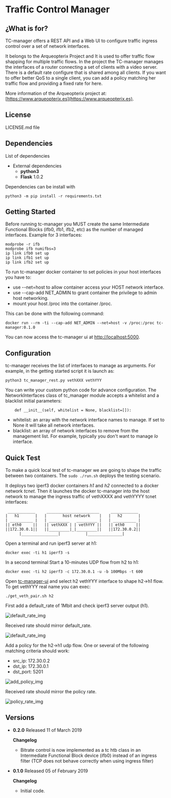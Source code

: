 # Traffic Control Manager
 
 
## ¿What is for?
TC-manager offers a REST API and a Web UI to configure traffic ingress control over a set of network interfaces.

It belongs to the Arqueopterix Project and It is used to offer traffic flow shapping for multiple traffic flows.
In the project the TC-manager manages the interfaces of a router connecting a set of clients with a video server.
There is a default rate configure that is shared among all clients. If you want to offer better QoS to a single client,
you can add a policy matching her traffic flow and providing a fixed rate for here.   

More information of the Arqueopterix project at: [https://www.arqueopterix.es](https://www.arqueopterix.es).
 
## License
LICENSE.md file
 
  
## Dependencies
List of dependencies
- External dependencies
    * **python3**
    * **Flask** 1.0.2
    
Dependencies can be install with
 
```python3 -m pip install -r requirements.txt```
  
## Getting Started

Before running tc-manager you MUST create the same Intermediate Functional Blocks (ifb0, ifb1, ifb2, etc) as the
number of managed interfaces. Example for 3 interfaces:

 ``` 
 modprobe -r ifb
 modprobe ifb numifbs=3
 ip link ifb0 set up
 ip link ifb1 set up
 ip link ifb2 set up
 ```
 
To run tc-manager docker container to set policies in your host interfaces you have to:

 - use --net=host to allow container access your HOST network interface.
 - use --cap-add NET_ADMIN to grant container the privilege to admin host networking.
 - mount your host /proc into the container /proc.

This can be done with the following command:

```
docker run --rm -ti --cap-add NET_ADMIN --net=host -v /proc:/proc tc-manager:0.1.0 
```

You can now access the tc-manager ui at [http://localhost:5000](http://localhost:5000).


## Configuration
tc-manager receives the list of interfaces to manage as arguments.
For example, in the getting started script it is launch as:
```
python3 tc_manager_rest.py vethXXX vethYYY
```

You can write your custom python code for advance configuration. The NetworkInterfaces class of tc_manager module accepts a whitelist and a blacklist initial parameters:
```
    def __init__(self, whitelist = None, blacklist=[]):
```
- whitelist: an array with the network interface names to manage. If set to None it will take all network interfaces.
- blacklist: an array of network interfaces to remove from the management list. For example, typically you don't want to manage *lo* interface.
 

## Quick Test
To make a quick local test of tc-manager we are going to shape the traffic between two containers.
The ```sudo ./run.sh``` deploys the testing scenario.

It deploys two iperf3 docker containers *h1* and *h2* connected to a docker network *tcnet*.
Then it launches the docker tc-manager into the host network to manage the ingress traffic of vethXXXX and vethYYYY tcnet interfaces:

```
 ____________     _______________________     ____________
|   h1       |   |       host network    |   |   h2       |
| __________ |   | _________   _________ |   | __________ |
|| eth0     ||   || vethXXX | | vethYYY ||   || eth0     ||
||172.30.0.1||   ||_________|_|_________||   ||172.30.0.2||
      |________________|           |_______________|

``` 
Open a terminal and run iperf3 server at h1: 

`docker exec -ti h1 iperf3 -s`

In a second terminal Start a 10-minutes UDP flow from h2 to h1: 

`docker exec -ti h2 iperf3 -c 172.30.0.1 -u -b 100Mbps -t 600`

Open [tc-manager-ui](http://localhost:5000) and select h2 vethYYY interface to shape h2->h1 flow.
To get vethYYY real name you can exec:

```
./get_veth_pair.sh h2
```

First add a default_rate of 1Mbit and check iperf3 server output (h1).

![default_rate_img](images/default_rate.png)

Received rate should mirror default_rate.

![default_rate_img](images/iperf3_default_rate_1.png)

Add a policy for the h2->h1 udp flow. One or several of the following matching criteria should work:
- src_ip: 172.30.0.2
- dst_ip: 172.30.0.1
- dst_port: 5201

![add_policy_img](images/add_policy.png)

Received rate should mirror the policy rate.

![policy_rate_img](images/iperf3_add_policy_1.png)

## Versions

- **0.2.0**
Released 11 of March 2019
 
  **Changelog**
 
  - Bitrate control is now implemented as a tc htb class in an Intermediate Functional Block device (ifb0) instead of 
  an ingress filter (TCP does not behave correctly when using ingress filter)
 
- **0.1.0**
Released 05 of February 2019
 
  **Changelog**
 
  - Initial code.
